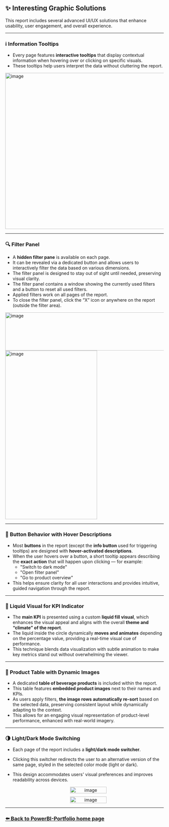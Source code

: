 ## ✨ Interesting Graphic Solutions

This report includes several advanced UI/UX solutions that enhance usability, user engagement, and overall experience.

---

<h3>ℹ️ Information Tooltips</h3>

- Every page features **interactive tooltips** that display contextual information when hovering over or clicking on specific visuals.
- These tooltips help users interpret the data without cluttering the report.

<img width="857" height="496" alt="image" src="https://github.com/user-attachments/assets/d082375f-e2cf-4ff6-b738-ec044af8d113" />

---

<h3>🔍 Filter Panel</h3>

- A **hidden filter pane** is available on each page.
- It can be revealed via a dedicated button and allows users to interactively filter the data based on various dimensions.
- The filter panel is designed to stay out of sight until needed, preserving visual clarity.
- The filter panel contains a window showing the currently used filters and a button to reset all used filters.
- Applied filters work on all pages of the report.
- To close the filter panel, click the “X” icon or anywhere on the report (outside the filter area).

<img width="1371" height="121" alt="image" src="https://github.com/user-attachments/assets/d2824c76-cb8b-4a40-951a-23771b42436c" />
<img width="292" height="536" alt="image" src="https://github.com/user-attachments/assets/763f22cf-1a9c-469e-a6f6-8a735d2338af" />

---

<h3>🔘 Button Behavior with Hover Descriptions</h3>

- Most **buttons** in the report (except the **info button** used for triggering tooltips) are designed with **hover-activated descriptions**.
- When the user hovers over a button, a short tooltip appears describing the **exact action** that will happen upon clicking — for example:
  - "Switch to dark mode"
  - "Open filter panel"
  - "Go to product overview"
- This helps ensure clarity for all user interactions and provides intuitive, guided navigation through the report.

---

<h3>🌊 Liquid Visual for KPI Indicator</h3>

- The **main KPI** is presented using a custom **liquid fill visual**, which enhances the visual appeal and aligns with the overall **theme and “climate” of the report**.
- The liquid inside the circle dynamically **moves and animates** depending on the percentage value, providing a real-time visual cue of performance.
- This technique blends data visualization with subtle animation to make key metrics stand out without overwhelming the viewer.

---

<h3>🧃 Product Table with Dynamic Images</h3>

- A dedicated **table of beverage products** is included within the report.
- This table features **embedded product images** next to their names and KPIs.
- As users apply filters, **the image rows automatically re-sort** based on the selected data, preserving consistent layout while dynamically adapting to the context.
- This allows for an engaging visual representation of product-level performance, enhanced with real-world imagery.

---

<h3>🌗 Light/Dark Mode Switching</h3>

- Each page of the report includes a **light/dark mode switcher**.
- Clicking this switcher redirects the user to an alternative version of the same page, styled in the selected color mode (light or dark).
- This design accommodates users' visual preferences and improves readability across devices.

  <p align="center" style="display: flex; gap: 10px; justify-content: center; flex-wrap: wrap;">
    <img width="49%" height="49%" alt="image" src="https://github.com/user-attachments/assets/7ab188a0-731f-495b-8a6e-6ed37ca1ca48" />
    <img width="49%" height="49%" alt="image" src="https://github.com/user-attachments/assets/8884755c-456f-499f-aa49-89af86862b61" />
  </p>

---

### [⬅️ Back to PowerBI-Portfolio home page](https://github.com/oskarmarciniak/PowerBI-Portfolio)

